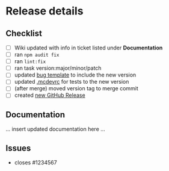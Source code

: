 # Release details

## Checklist

- [ ] Wiki updated with info in ticket listed under **Documentation**
- [ ] ran `npm audit fix`
- [ ] ran `lint:fix`
- [ ] ran task version:major/minor/patch
- [ ] updated [bug template](/.github/ISSUE_TEMPLATE/bug.yml) to include the new version
- [ ] updated [.mcdevrc](/test/mockRoot/.mcdevrc.json) for tests to the new version
- [ ] (after merge) moved version tag to merge commit
- [ ] created [new GitHub Release](https://github.com/Accenture/sfmc-devtools/releases/new)

## Documentation

... insert updated documentation here ...

## Issues

- closes #1234567
